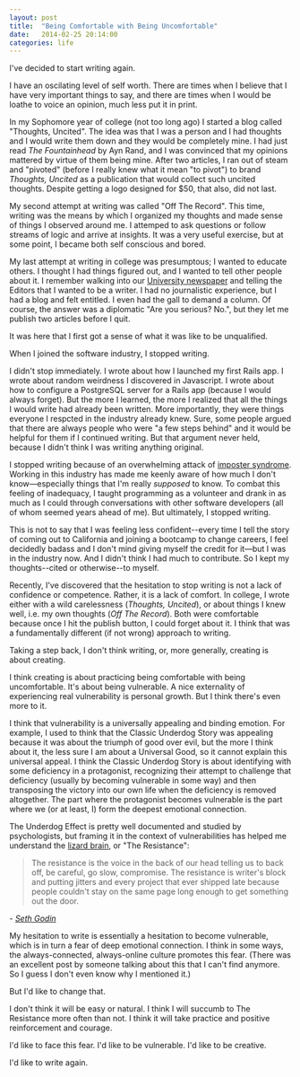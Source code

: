 ```yaml
---
layout: post
title:  "Being Comfortable with Being Uncomfortable"
date:   2014-02-25 20:14:00
categories: life
---
```


I've decided to start writing again.

I have an oscilating level of self worth. There are times
when I believe that I have very important things to say,
and there are times when I would be loathe to voice an opinion,
much less put it in print.

In my Sophomore year of college (not too long ago) I started
a blog called "Thoughts, Uncited". The idea was that I was a person
and I had thoughts and I would write them down and they would be
completely mine. I had just read *The Fountainhead* by
Ayn Rand, and I was convinced that my opinions mattered by virtue
of them being mine. After two articles, I ran out of steam and
"pivoted" (before I really knew what it mean "to pivot")
to brand *Thoughts, Uncited* as a publication that would
collect such uncited thoughts. Despite getting a logo designed for $50,
that also, did not last.

My second attempt at writing was called "Off The Record". This time,
writing was the means by which I organized my thoughts and made sense
of things I observed around me. I attemped to ask questions or follow
streams of logic and arrive at insights. It was a very useful exercise,
but at some point, I became both self conscious and bored.

My last attempt at writing in college was presumptous; I wanted to educate
others. I thought I had things figured out, and I wanted to tell other people
about it. I remember walking into our [University newspaper][1] and
telling the Editors that I wanted to be a writer. I had no journalistic
experience, but I had a blog and felt entitled. I even had the
gall to demand a column. Of course, the answer was a diplomatic
"Are you serious? No.", but they let me publish two articles
before I quit.

It was here that I first got a sense of what it was like to be unqualified.

When I joined the software industry, I stopped writing.

I didn't stop immediately. I wrote about how I launched my first Rails app.
I wrote about random weirdness I discovered in Javascript. I wrote about how
to configure a PostgreSQL server for a Rails app (because I would always forget).
But the more I learned, the more I realized that all the things I would write
had already been written. More importantly, they were things everyone I respcted
in the industry already knew. Sure, some people argued that there are
always people who were "a few steps behind" and it would be helpful for them if
I continued writing. But that argument never held, because I didn't think I
was writing anything original.

I stopped writing because of an overwhelming attack of [imposter syndrome][2].
Working in this industry has made me keenly aware of how much
I don't know&mdash;especially things that I'm really *supposed* to know. To combat
this feeling of inadequacy, I taught programming as a volunteer and drank in
as much as I could through conversations with other software developers
(all of whom seemed years ahead of me). But ultimately, I stopped
writing.

This is not to say that I was feeling less confident--every time I tell
the story of coming out to California and joining a bootcamp to
change careers, I feel decidedly badass and I don't mind giving myself
the credit for it&mdash;but I was in the industry now. And I didn't think I
had much to contribute. So I kept my thoughts--cited or otherwise--to myself.

Recently, I've discovered that the hesitation to stop writing is not a lack of
confidence or competence. Rather, it is a lack of comfort. In college, I wrote
either with a wild carelessness (*Thoughts, Uncited*), or about things I knew well, i.e.
my own thoughts (*Off The Record*). Both were comfortable because once I hit the
publish button, I could forget about it. I think that was a fundamentally different
(if not wrong) approach to writing.

Taking a step back, I don't think writing, or, more generally, creating is
about creating.

I think creating is about practicing being comfortable with being uncomfortable.
It's about being vulnerable. A nice externality of experiencing real
vulnerability is personal growth. But I think there's even more to it.

I think that vulnerability is a universally appealing and binding emotion.
For example, I used to think that the Classic Underdog Story was appealing because
it was about the triumph of good over evil, but the more I think about it, the less
sure I am about a Universal Good, so it cannot explain this universal appeal.
I think the Classic Underdog Story is about identifying with some deficiency
in a protagonist, recognizing their attempt to challenge that deficiency (usually by becoming
vulnerable in some way) and then transposing the victory into our own life when
the deficiency is removed altogether. The part where the protagonist becomes
vulnerable is the part where we (or at least, I)
form the deepest emotional connection.

The Underdog Effect is pretty well documented and studied by psychologists,
but framing it in the context of vulnerabilities has helped me understand
the [lizard brain][3], or "The Resistance":

> The resistance is the voice in the back of our head telling us to back off,
> be careful, go slow, compromise. The resistance is writer's block and
> putting jitters and every project that ever shipped late because people
> couldn't stay on the same page long enough to get something out the door.

\- [*Seth Godin*][3]

My hesitation to write is essentially a hesitation to become vulnerable, which is in
turn a fear of deep emotional connection. I think in some ways, the
always-connected, always-online culture promotes this fear. (There was
an excellent post by someone talking about this that I can't find anymore. 
So I guess I don't even know why I mentioned it.)

But I'd like to change that.

I don't think it will be easy or natural. I think I will succumb
to The Resistance more often than not. I think it will take practice and
positive reinforcement and courage.

I'd like to face this fear. I'd like to be vulnerable. I'd like to be creative.

I'd like to write again.

[1]: http://royalpurplenews.com/ "Royal Purple News"
[2]: https://en.wikipedia.org/wiki/Impostor_syndrome "Imposter Syndrome Wikipedia Article"
[3]: http://sethgodin.typepad.com/seths_blog/2010/01/quieting-the-lizard-brain.html "Seth Godin on Quieting the Lizard Brain"
